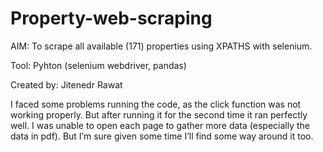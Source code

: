 # Property-web-scraping

AIM: To scrape all available (171) properties using XPATHS with selenium.

Tool: Pyhton (selenium webdriver, pandas)

Created by: Jitenedr Rawat

I faced some problems running the code, as the click function was not working properly. But after running it for the second time it ran perfectly well.
I was unable to open each page to gather more data (especially the data in pdf). But I’m sure given some time I’ll find some way around it too.
